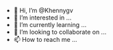- 👋 Hi, I’m @Khennygv
- 👀 I’m interested in ...
- 🌱 I’m currently learning ...
- 💞️ I’m looking to collaborate on ...
- 📫 How to reach me ...

<!---
Khennygv/Khennygv is a ✨ special ✨ repository because its `README.md` (this file) appears on your GitHub profile.
You can click the Preview link to take a look at your changes.
--->

